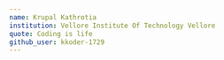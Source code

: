 ```yaml
---
name: Krupal Kathrotia 
institution: Vellore Institute Of Technology Vellore
quote: Coding is life
github_user: kkoder-1729
---
```

